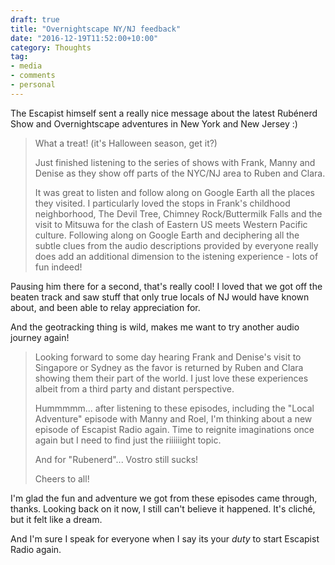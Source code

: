 ```yaml
---
draft: true
title: "Overnightscape NY/NJ feedback"
date: "2016-12-19T11:52:00+10:00"
category: Thoughts
tag:
- media
- comments
- personal
---
```

The Escapist himself sent a really nice message about the latest Rubénerd Show and Overnightscape adventures in New York and New Jersey :)

> What a treat! (it's Halloween season, get it?)
> 
> Just finished listening to the series of shows with Frank, Manny and 
Denise as they show off parts of the NYC/NJ area to Ruben and Clara.
> 
> It was great to listen and follow along on Google Earth all the places 
> they visited. I particularly loved the stops in Frank's childhood 
> neighborhood, The Devil Tree, Chimney Rock/Buttermilk Falls and the 
> visit to Mitsuwa for the clash of Eastern US meets Western Pacific culture.
> Following along on Google Earth and deciphering all the subtle clues 
> from the audio descriptions provided by everyone really does add an 
> additional dimension to the istening experience - lots of fun indeed!

Pausing him there for a second, that's really cool! I loved that we got off the beaten track and saw stuff that only true locals of NJ would have known about, and been able to relay appreciation for.

And the geotracking thing is wild, makes me want to try another audio journey again!

> Looking forward to some day hearing Frank and Denise's visit to 
> Singapore or Sydney as the favor is returned by Ruben and Clara 
> showing them their part of the world. I just love these experiences 
> albeit from a third party and distant perspective.
> 
> Hummmmm... after listening to these episodes, including the "Local 
> Adventure" episode with Manny and Roel, I'm thinking about a new 
> episode of Escapist Radio again. Time to reignite imaginations once 
> again but I need to find just the riiiiiight topic.
> 
> And for "Rubenerd"... Vostro still sucks!
> 
> Cheers to all!

I'm glad the fun and adventure we got from these episodes came through, thanks. Looking back on it now, I still can't believe it happened. It's cliché, but it felt like a dream.

And I'm sure I speak for everyone when I say its your *duty* to start Escapist Radio again.

